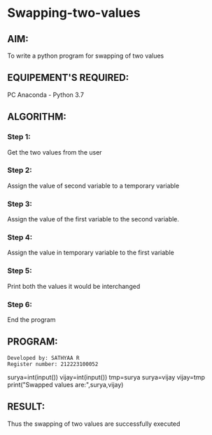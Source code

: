 # Swapping-two-values
## AIM:
To write a python program for swapping of two values
## EQUIPEMENT'S REQUIRED: 
PC
Anaconda - Python 3.7
## ALGORITHM: 
### Step 1:
Get the two values from the user
### Step 2: 
Assign the value of second variable to a temporary variable 
### Step 3: 
Assign the value of the first variable to the second variable.
### Step 4:  
Assign the value in temporary variable to the first variable
### Step 5: 
Print both the values it would be interchanged
### Step 6: 
End the program
## PROGRAM:

```
Developed by: SATHYAA R
Register number: 212223100052
```

surya=int(input())
vijay=int(input())
tmp=surya
surya=vijay
vijay=tmp
print("Swapped values are:",surya,vijay)


## RESULT:
Thus the swapping of two values are successfully executed



